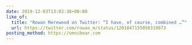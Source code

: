 ```yaml
---
date: 2019-12-03T13:03:38+00:00
like_of:
  title: "Rowan Merewood on Twitter: “I have, of course, combined …”"
  url: https://twitter.com/rowan_m/status/1201847155050319873
posting_method: https://omnibear.com
---
```

